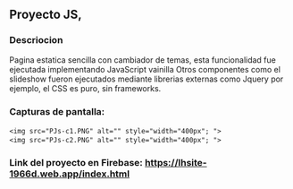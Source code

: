 ## Proyecto JS,

### Descriocion
Pagina estatica sencilla con cambiador de temas, esta funcionalidad fue ejecutada implementando JavaScript vainilla
Otros componentes como el slideshow fueron ejecutados mediante librerias externas como Jquery por ejemplo, el CSS es puro, sin frameworks.

### Capturas de pantalla:

	<img src="PJs-c1.PNG" alt="" style="width="400px"; ">
	<img src="PJs-c2.PNG" alt="" style="width="400px"; ">


### Link del proyecto en Firebase: https://lhsite-1966d.web.app/index.html



